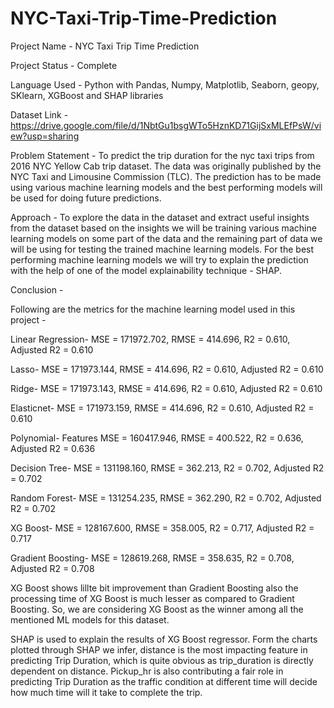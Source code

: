 # NYC-Taxi-Trip-Time-Prediction
Project Name - NYC Taxi Trip Time Prediction

Project Status - Complete

Language Used - Python with Pandas, Numpy, Matplotlib, Seaborn, geopy, SKlearn, XGBoost and SHAP libraries

Dataset Link - https://drive.google.com/file/d/1NbtGu1bsgWTo5HznKD71GijSxMLEfPsW/view?usp=sharing

Problem Statement - To predict the trip duration for the nyc taxi trips from 2016 NYC Yellow Cab trip dataset. The data was originally published by the NYC Taxi and Limousine Commission (TLC). The prediction has to be made using various machine learning models and the best performing models will be used for doing future predictions.

Approach - To explore the data in the dataset and extract useful insights from the dataset based on the insights we will be training various machine learning models on some part of the data and the remaining part of data we will be using for testing the trained machine learning models. For the best performing machine learning models we will try to explain the prediction with the help of one of the model explainability technique - SHAP.

Conclusion -

Following are the metrics for the machine learning model used in this project -

Linear Regression- MSE = 171972.702, RMSE = 414.696, R2 = 0.610, Adjusted R2 = 0.610

Lasso- MSE = 171973.144, RMSE = 414.696, R2 = 0.610, Adjusted R2 = 0.610

Ridge- MSE = 171973.143, RMSE = 414.696, R2 = 0.610, Adjusted R2 = 0.610

Elasticnet- MSE = 171973.159, RMSE = 414.696, R2 = 0.610, Adjusted R2 = 0.610

Polynomial- Features MSE = 160417.946, RMSE = 400.522, R2 = 0.636, Adjusted R2 = 0.636

Decision Tree- MSE = 131198.160, RMSE = 362.213, R2 = 0.702, Adjusted R2 = 0.702

Random Forest- MSE = 131254.235, RMSE = 362.290, R2 = 0.702, Adjusted R2 = 0.702

XG Boost- MSE = 128167.600, RMSE = 358.005, R2 = 0.717, Adjusted R2 = 0.717

Gradient Boosting- MSE = 128619.268, RMSE = 358.635, R2 = 0.708, Adjusted R2 = 0.708

XG Boost shows lillte bit improvement than Gradient Boosting also the processing time of XG Boost is much lesser as compared to Gradient Boosting. So, we are considering XG Boost as the winner among all the mentioned ML models for this dataset.

SHAP is used to explain the results of XG Boost regressor. Form the charts plotted through SHAP we infer, distance is the most impacting feature in predicting Trip Duration, which is quite obvious as trip_duration is directly dependent on distance. Pickup_hr is also contributing a fair role in predicting Trip Duration as the traffic condition at different time will decide how much time will it take to complete the trip.
